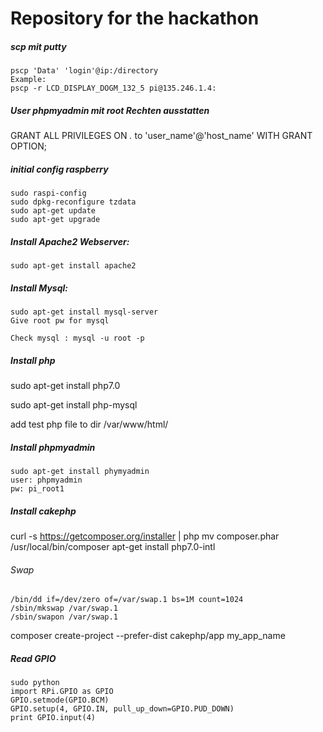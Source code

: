 # Repository for the hackathon

##### scp mit putty
```
pscp 'Data' 'login'@ip:/directory
Example:
pscp -r LCD_DISPLAY_DOGM_132_5 pi@135.246.1.4:
```

##### User phpmyadmin mit root Rechten ausstatten
GRANT ALL PRIVILEGES ON  *.* to 'user_name'@'host_name' WITH GRANT OPTION;

##### initial config raspberry
```
sudo raspi-config
sudo dpkg-reconfigure tzdata
sudo apt-get update
sudo apt-get upgrade
```


##### Install Apache2 Webserver:
```
sudo apt-get install apache2
```
##### Install Mysql:
```
sudo apt-get install mysql-server
Give root pw for mysql

Check mysql : mysql -u root -p
```
##### Install php
sudo apt-get install php7.0

sudo apt-get install php-mysql

add test php file to dir /var/www/html/

##### Install phpmyadmin
```
sudo apt-get install phymyadmin
user: phpmyadmin
pw: pi_root1
```

##### Install cakephp
curl -s https://getcomposer.org/installer | php
mv composer.phar /usr/local/bin/composer
apt-get install php7.0-intl
###### Swap 
```
/bin/dd if=/dev/zero of=/var/swap.1 bs=1M count=1024
/sbin/mkswap /var/swap.1
/sbin/swapon /var/swap.1
```
composer create-project --prefer-dist cakephp/app my_app_name


##### Read GPIO
```
sudo python
import RPi.GPIO as GPIO
GPIO.setmode(GPIO.BCM)
GPIO.setup(4, GPIO.IN, pull_up_down=GPIO.PUD_DOWN)
print GPIO.input(4)
```
